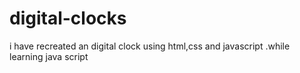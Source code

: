 # digital-clocks
i have recreated an digital clock using html,css and javascript .while learning java script
